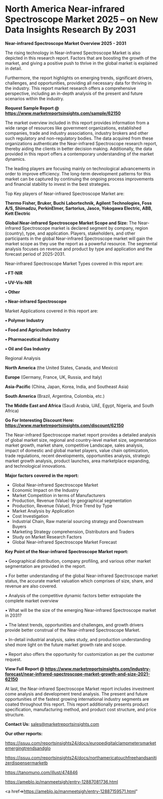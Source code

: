 # North America Near-infrared Spectroscope Market 2025 – on New Data Insights Research By 2031

<Strong> Near-infrared Spectroscope Market Overview 2025 - 2031</strong>

The rising technology in Near-infrared Spectroscope Market is also depicted in this research report. Factors that are boosting the growth of the market, and giving a positive push to thrive in the global market is explained in detail.

Furthermore, the report highlights on emerging trends, significant drivers, challenges, and opportunities, providing all necessary data for thriving in the industry. This report market research offers a comprehensive perspective, including an in-depth analysis of the present and future scenarios within the industry.

<strong>Request Sample Report @ <a href=https://www.marketreportsinsights.com/sample/62150>https://www.marketreportsinsights.com/sample/62150</a></strong>

The market overview included in this report provides information from a wide range of resources like government organizations, established companies, trade and industry associations, industry brokers and other such regulatory and non-regulatory bodies. The data acquired from these organizations authenticate the Near-infrared Spectroscope research report, thereby aiding the clients in better decision making. Additionally, the data provided in this report offers a contemporary understanding of the market dynamics.

The leading players are focusing mainly on technological advancements in order to improve efficiency. The long-term development patterns for this market can be captured by continuing the ongoing process improvements and financial stability to invest in the best strategies.

Top Key players of Near-infrared Spectroscope Market are:

<strong>Thermo Fisher, Bruker, Buchi Labortechnik, Agilent Technologies, Foss A/S, Shimadzu, PerkinElmer, Sartorius, Jasco, Yokogawa Electric, ABB, Kett Electric</strong>

<strong><b>Global Near-infrared Spectroscope Market Scope and Size:</b></strong>
The Near-infrared Spectroscope market is declared segment by company, region (country), type, and application. Players, stakeholders, and other participants in the global Near-infrared Spectroscope market will gain the market scope as they use the report as a powerful resource. The segmental analysis focuses on revenue and product by type and application and the forecast period of 2025-2031.

Near-infrared Spectroscope Market Types covered in this report are:

<strong>• FT-NIR

• UV-Vis-NIR

• Other

• Near-infrared Spectroscope</strong>

Market Applications covered in this report are:

<strong>• Polymer Industry

• Food and Agriculture Industry

• Pharmaceutical Industry

• Oil and Gas Industry</strong> 

Regional Analysis

<strong>North America</strong> (the United States, Canada, and Mexico)

<strong>Europe</strong> (Germany, France, UK, Russia, and Italy)

<strong>Asia-Pacific</strong> (China, Japan, Korea, India, and Southeast Asia)

<strong>South America</strong> (Brazil, Argentina, Colombia, etc.)

<strong>The Middle East and Africa</strong> (Saudi Arabia, UAE, Egypt, Nigeria, and South Africa)

<strong>Go For Interesting Discount Here: <a href=https://www.marketreportsinsights.com/discount/62150>https://www.marketreportsinsights.com/discount/62150</a></strong>

The Near-infrared Spectroscope market report provides a detailed analysis of global market size, regional and country-level market size, segmentation market growth, market share, competitive Landscape, sales analysis, impact of domestic and global market players, value chain optimization, trade regulations, recent developments, opportunities analysis, strategic market growth analysis, product launches, area marketplace expanding, and technological innovations.

<strong><b>Major factors covered in the report:</b></strong>
<ul>
  <li>Global Near-infrared Spectroscope Market </li>
  <li>Economic Impact on the Industry</li>
  <li>Market Competition in terms of Manufacturers</li>
  <li>Production, Revenue (Value) by geographical segmentation</li>
  <li>Production, Revenue (Value), Price Trend by Type</li>
  <li>Market Analysis by Application</li>
  <li>Cost Investigation</li>
  <li>Industrial Chain, Raw material sourcing strategy and Downstream Buyers</li>
  <li>Marketing Strategy comprehension, Distributors and Traders</li>
  <li>Study on Market Research Factors</li>
  <li>Global Near-infrared Spectroscope Market Forecast</li>
</ul>

<strong><b>Key Point of the Near-infrared Spectroscope Market report:</b></strong>

• Geographical distribution, company profiling, and various other market segmentation are provided in the report.

• For better understanding of the global Near-infrared Spectroscope market status, the accurate market valuation which comprises of size, share, and revenue are also covered.

• Analysis of the competitive dynamic factors better extrapolate the complete market overview

• What will be the size of the emerging Near-infrared Spectroscope market in 2031?

• The latest trends, opportunities and challenges, and growth drivers provide better construal of the Near-infrared Spectroscope Market.

• In-detail industrial analysis, sales study, and production understanding shed more light on the future market growth rate and scope.

• Report also offers the opportunity for customization as per the customer request.

<strong><b>View Full Report @ <a href=https://www.marketreportsinsights.com/industry-forecast/near-infrared-spectroscope-market-growth-and-size-2021-62150>https://www.marketreportsinsights.com/industry-forecast/near-infrared-spectroscope-market-growth-and-size-2021-62150</a></b></strong>


At last, the Near-infrared Spectroscope Market report includes investment come analysis and development trend analysis. The present and future opportunities of the fastest growing international industry segments are coated throughout this report. This report additionally presents product specification, manufacturing method, and product cost structure, and price structure.

<strong>Contact Us:</strong>
sales@marketreportsinsights.com

<strong>Our other reports:</strong>

<a href=https://issuu.com/reportsinsights24/docs/europedigitalclampmetersmarketemergingtrendsandglo>https://issuu.com/reportsinsights24/docs/europedigitalclampmetersmarketemergingtrendsandglo</a>

<a href=https://issuu.com/reportsinsights24/docs/northamericatouchfreehandsanitizerdispensermarketb>https://issuu.com/reportsinsights24/docs/northamericatouchfreehandsanitizerdispensermarketb</a>

<a href=https://tanomuno.com/illust/474846>https://tanomuno.com/illust/474846</a>

<a href=https://ameblo.jp/manmeetsigh/entry-12887081736.html>https://ameblo.jp/manmeetsigh/entry-12887081736.html</a>

<a href=>https://ameblo.jp/manmeetsigh/entry-12887159571.html</a>"
